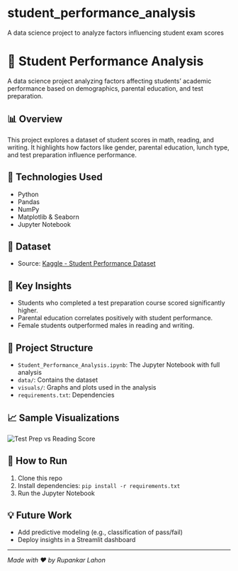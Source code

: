 # student_performance_analysis
A data science project to analyze factors influencing student exam scores
# 🧠 Student Performance Analysis

A data science project analyzing factors affecting students’ academic performance based on demographics, parental education, and test preparation.

## 📊 Overview
This project explores a dataset of student scores in math, reading, and writing. It highlights how factors like gender, parental education, lunch type, and test preparation influence performance.

## 🔧 Technologies Used
- Python
- Pandas
- NumPy
- Matplotlib & Seaborn
- Jupyter Notebook

## 📁 Dataset
- Source: [Kaggle - Student Performance Dataset](https://www.kaggle.com/datasets/spscientist/students-performance-in-exams)

## 📌 Key Insights
- Students who completed a test preparation course scored significantly higher.
- Parental education correlates positively with student performance.
- Female students outperformed males in reading and writing.

## 📂 Project Structure
- `Student_Performance_Analysis.ipynb`: The Jupyter Notebook with full analysis
- `data/`: Contains the dataset
- `visuals/`: Graphs and plots used in the analysis
- `requirements.txt`: Dependencies

## 📈 Sample Visualizations
![Test Prep vs Reading Score](visuals/test_prep_vs_scores.png)

## 🏁 How to Run
1. Clone this repo
2. Install dependencies: `pip install -r requirements.txt`
3. Run the Jupyter Notebook

## 💡 Future Work
- Add predictive modeling (e.g., classification of pass/fail)
- Deploy insights in a Streamlit dashboard

---

*Made with ❤️ by Rupankar Lahon*
